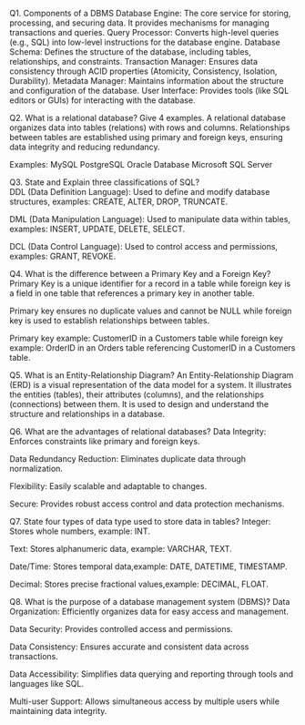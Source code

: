 Q1. Components of a DBMS 
Database Engine: The core service for storing, processing, and securing data. It provides mechanisms for managing transactions and queries.
Query Processor: Converts high-level queries (e.g., SQL) into low-level instructions for the database engine.
Database Schema: Defines the structure of the database, including tables, relationships, and constraints.
Transaction Manager: Ensures data consistency through ACID properties (Atomicity, Consistency, Isolation, Durability).
Metadata Manager: Maintains information about the structure and configuration of the database.
User Interface: Provides tools (like SQL editors or GUIs) for interacting with the database.  

Q2.  What is a relational database? Give 4 examples. 
A relational database organizes data into tables (relations) with rows and columns. Relationships between tables are established using primary and foreign keys, ensuring data integrity and reducing redundancy.

Examples:
MySQL
PostgreSQL
Oracle Database
Microsoft SQL Server   
   
Q3. State and Explain three classifications of SQL?   
DDL (Data Definition Language): Used to define and modify database structures, examples: CREATE, ALTER, DROP, TRUNCATE.

DML (Data Manipulation Language): Used to manipulate data within tables, examples: INSERT, UPDATE, DELETE, SELECT.

DCL (Data Control Language): Used to control access and permissions, examples: GRANT, REVOKE.   

Q4. What is the difference between a Primary Key and a Foreign Key?  
Primary Key is a unique identifier for a record in a table while foreign key is a field in one table that references a primary key in another table.

Primary key ensures no duplicate values and cannot be NULL while foreign key is used to establish relationships between tables.

Primary key example: CustomerID in a Customers table while foreign key example: OrderID in an Orders table referencing CustomerID in a Customers table.

Q5. What is an Entity-Relationship Diagram?
An Entity-Relationship Diagram (ERD) is a visual representation of the data model for a system. It illustrates the entities (tables), their attributes (columns), and the relationships (connections) between them. It is used to design and understand the structure and relationships in a database.

Q6. What are the advantages of relational databases?
Data Integrity: Enforces constraints like primary and foreign keys.

Data Redundancy Reduction: Eliminates duplicate data through normalization.

Flexibility: Easily scalable and adaptable to changes.

Secure: Provides robust access control and data protection mechanisms.

Q7. State four types of data type used to store data in tables?
Integer: Stores whole numbers, example: INT.

Text: Stores alphanumeric data, example: VARCHAR, TEXT.

Date/Time: Stores temporal data,example: DATE, DATETIME, TIMESTAMP.

Decimal: Stores precise fractional values,example: DECIMAL, FLOAT.

Q8. What is the purpose of a database management system (DBMS)?
Data Organization: Efficiently organizes data for easy access and management.

Data Security: Provides controlled access and permissions.

Data Consistency: Ensures accurate and consistent data across transactions.

Data Accessibility: Simplifies data querying and reporting through tools and languages like SQL.

Multi-user Support: Allows simultaneous access by multiple users while maintaining data integrity.



